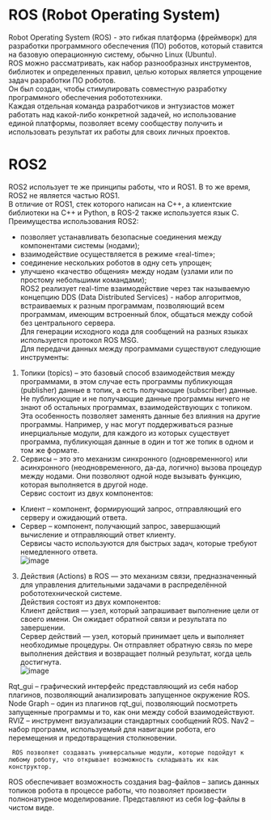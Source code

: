 # ROS (Robot Operating System)<br>
Robot Operating System (ROS) - это гибкая платформа (фреймворк) для разработки программного обеспечения (ПО) роботов, который ставится на базовую операционную систему, обычно Linux (Ubuntu).<br>
ROS можно рассматривать, как набор разнообразных инструментов, библиотек и определенных правил, целью которых является упрощение задач разработки ПО роботов.<br>
Он был создан, чтобы стимулировать совместную разработку программного обеспечения робототехники.<br>
Каждая отдельная команда разработчиков и энтузиастов может работать над какой-либо конкретной задачей, но использование единой платформы, позволяет всему сообществу получить и использовать результат их работы для своих личных проектов. <br>
# ROS2 <br>
ROS2 использует те же принципы работы, что и ROS1. В то же время, ROS2 не является частью ROS1. <br>
В отличие от ROS1, cтек которого написан на C++, а клиентские библиотеки на C++ и Python, в ROS-2 также используется язык C. <br>
Преимущества использования ROS2: <br>
- позволяет устанавливать безопасные соединения между компонентами системы (нодами);
- взаимодействие осуществляется в режиме «real-time»;
- соединение нескольких роботов в одну сеть упрощен;
- улучшено «качество общения» между нодам (узлами или по простому небольшими командами);<br>
ROS2 реализует real-time взаимодействие через так называемую концепцию DDS (Data Distributed Services) - набор алгоритмов, встраиваемых к разным программам, позволяющий всем программам, имеющим встроенный блок, общаться между собой без центрального сервера.<br>
Для генерации исходного кода для сообщений на разных языках используется протокол ROS MSG. <br>
Для передачи данных между программами существуют следующие инструменты:<br>
1) Топики (topics) – это базовый способ взаимодействия между программами, в этом случае есть программы публикующая (publisher) данные в топик, а есть получающие (subscriber) данные.<br>
Не публикующие и не получающие данные программы ничего не знают об остальных программах, взаимодействующих с топиком. Эта особенность позволяет заменять данные без влияния на другие программы. Например, у нас могут поддерживаться разные инерциальные модули, для каждого из которых существует программа, публикующая данные в один и тот же топик в одном и том же формате.<br>
2) Сервисы – это это механизм синхронного (одновременного) или асинхронного (неодновременного, да-да, логично) вызова процедур между нодами. Они позволяют одной ноде вызывать функцию, которая выполняется в другой ноде.<br>
Сервис состоит из двух компонентов:<br>
- Клиент – компонент, формирующий запрос, отправляющий его серверу и ожидающий ответа.<br> 
- Сервер – компонент, получающий запрос, завершающий вычисление и отправляющий ответ клиенту.<br>
Сервисы часто используются для быстрых задач, которые требуют немедленного ответа.<br>
![image](https://github.com/user-attachments/assets/982eb516-29ef-4880-9df3-8c6c5f4cc835)

3) Действия (Actions) в ROS — это механизм связи, предназначенный для управления длительными задачами в распределённой робототехнической системе.<br>
Действия состоят из двух компонентов:<br>
Клиент действия — узел, который запрашивает выполнение цели от своего имени. Он ожидает обратной связи и результата по завершении.<br>
Сервер действий — узел, который принимает цель и выполняет необходимые процедуры. Он отправляет обратную связь по мере выполнения действия и возвращает полный результат, когда цель достигнута.<br>
![image](https://github.com/user-attachments/assets/f4c4c0c9-b9cf-4956-a608-acdbdad31868)


Rqt_gui – графический интерфейс представляющий из себя набор плагинов, позволяющий анализировать запущенное окружение ROS.
	Node Graph – один из плагинов rqt_gui, позволяющий посмотреть запущенные программы и то, как они между собой взаимодействуют.
	RVIZ – инструмент визуализации стандартных сообщений ROS. 
Nav2 – набор программ, используемый для навигации робота, его перемещения и предотвращения столкновении.

	 ROS позволяет создавать универсальные модули, которые подойдут к любому роботу, что открывает возможность складывать их как конструктор.
ROS обеспечивает возможность создания bag-файлов – запись данных топиков робота в процессе работы, что позволяет произвести полнонатурное моделирование. Представляют из себя log-файлы в чистом виде.
